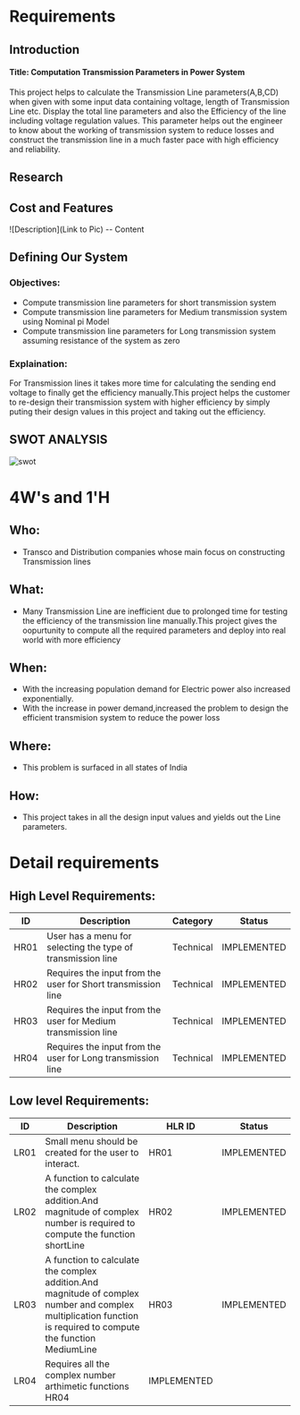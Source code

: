 # Requirements
## Introduction
#### Title: Computation Transmission Parameters in Power System
This project helps to calculate the Transmission Line parameters(A,B,CD) when given with some input data containing voltage, length of Transmission Line etc. Display the total line parameters and also the Efficiency of the line including voltage regulation values. This parameter helps out the engineer to know about the working of transmission system to reduce losses and construct the transmission line in a much faster pace with high efficiency and reliability.

## Research

## Cost and Features
![Description](Link to Pic)
-- Content 
## Defining Our System
  ### Objectives:
  - Compute transmission line parameters for short transmission system
  - Compute transmission line parameters for Medium transmission system using Nominal pi Model
  - Compute transmission line parameters for Long transmission system assuming resistance of the system as zero
  ### Explaination:
   For Transmission lines it takes more time for calculating the sending end voltage to finally get the efficiency manually.This project helps the customer to re-design their transmission system with higher efficiency by simply puting their design values in this project and taking out the efficiency.
## SWOT ANALYSIS
  ![swot](https://user-images.githubusercontent.com/36735523/114818941-3f939500-9dda-11eb-8742-94560f170af5.png)


# 4W&#39;s and 1&#39;H

## Who:
- Transco and Distribution companies whose main focus on constructing Transmission lines

## What:
- Many Transmission Line are inefficient due to prolonged time for testing the efficiency of the transmission line manually.This project gives the oopurtunity to compute all the required parameters and deploy into real world with more efficiency

## When:
- With the increasing population demand for Electric power also increased exponentially.
- With the increase in power demand,increased the problem to design the efficient transmision system to reduce the power loss

## Where:
- This problem is surfaced in all states of India

## How:
- This project takes in all the design input values and yields out the Line parameters.

# Detail requirements
## High Level Requirements:
| ID | Description | Category | Status
| ------ | ------ | ------ | ------|
| HR01 | User has a menu for selecting the type of transmission line     |  Technical  |  IMPLEMENTED   |
| HR02 | Requires the input from the user for Short transmission line | Technical | IMPLEMENTED  |
| HR03 | Requires the input from the user for Medium transmission line | Technical | IMPLEMENTED  |
| HR04 | Requires the input from the user for Long transmission line | Technical | IMPLEMENTED  | 


##  Low level Requirements:
| ID | Description | HLR ID | Status
| ------ | ------ | ------ | ------|
| LR01 | Small menu should be created for the user to interact.     |  HR01  |  IMPLEMENTED|
| LR02 | A function to calculate the complex addition.And magnitude of complex number is required to compute the function shortLine | HR02 | IMPLEMENTED|
| LR03 | A function to calculate the complex addition.And magnitude of complex number and complex multiplication function is required to compute the function MediumLine | HR03 |IMPLEMENTED|
| LR04 | Requires all the complex number arthimetic functions   HR04 | IMPLEMENTED| 
